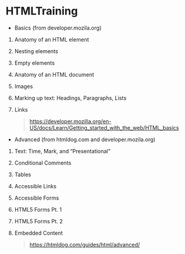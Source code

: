 # HTMLTraining

- Basics (from developer.mozila.org)

1. Anatomy of an HTML element
2. Nesting elements
3. Empty elements
4. Anatomy of an HTML document
5. Images
6. Marking up text: Headings, Paragraphs, Lists
7. Links


    > https://developer.mozilla.org/en-US/docs/Learn/Getting_started_with_the_web/HTML_basics

- Advanced (from htmldog.com and developer.mozila.org)

1. Text: Time, Mark, and “Presentational”
2. Conditional Comments
3. Tables
4. Accessible Links
5. Accessible Forms
6. HTML5 Forms Pt. 1
7. HTML5 Forms Pt. 2
8. Embedded Content


    > https://htmldog.com/guides/html/advanced/
